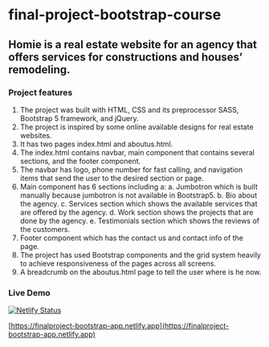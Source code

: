 # final-project-bootstrap-course
## Homie is a real estate website for an agency that offers services for constructions and houses’ remodeling.

### Project features
1.	The project was built with HTML, CSS and its preprocessor SASS, Bootstrap 5 framework, and jQuery.
2.	The project is inspired by some online available designs for real estate websites.
3.	It has two pages index.html and aboutus.html.
4.	The index.html contains navbar, main component that contains several sections, and the footer component.
5.	The navbar has logo, phone number for fast calling, and navigation items that send the user to the desired section or page.
6.	Main component has 6 sections including a: 
a.	Jumbotron which is built manually because jumbotron is not available in Bootstrap5. 
b.	Bio about the agency.
c.	Services section which shows the available services that are offered by the agency.
d.	Work section shows the projects that are done by the agency.
e.	Testimonials section which shows the reviews of the customers.
7.	Footer component which has the contact us and contact info of the page.
8.	The project has used Bootstrap components and the grid system heavily to achieve responsiveness of the pages across all screens.
9.	A breadcrumb on the aboutus.html page to tell the user where is he now.

### Live Demo 
[![Netlify Status](https://api.netlify.com/api/v1/badges/25d85f23-b7f3-4121-be18-0b69b6129ddc/deploy-status)](https://app.netlify.com/sites/finalproject-bootstrap-app/deploys)

[https://finalproject-bootstrap-app.netlify.app](https://finalproject-bootstrap-app.netlify.app)
